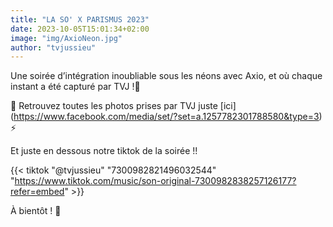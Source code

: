 ```yaml
---
title: "LA SO' X PARISMUS 2023"
date: 2023-10-05T15:01:34+02:00
image: "img/AxioNeon.jpg"
author: "tvjussieu"
---
```


Une soirée d’intégration inoubliable sous les néons avec Axio, et où chaque instant a été capturé par TVJ !💚

📸 Retrouvez toutes les photos prises par TVJ juste [ici] (https://www.facebook.com/media/set/?set=a.1257782301788580&type=3) ⚡️

Et juste en dessous notre tiktok de la soirée !!

{{< tiktok "@tvjussieu" "7300982821496032544" "https://www.tiktok.com/music/son-original-7300982838257126177?refer=embed" >}}

À bientôt ! 🌟
